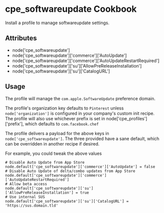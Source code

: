 cpe_softwareupdate Cookbook
========================
Install a profile to manage softwareupdate settings.


Attributes
----------
* node['cpe_softwareupdate']
* node['cpe_softwareupdate']['commerce']['AutoUpdate']
* node['cpe_softwareupdate']['commerce']['AutoUpdateRestartRequired']
* node['cpe_softwareupdate']['su']['AllowPreReleaseInstallation']
* node['cpe_softwareupdate']['su']['CatalogURL']

Usage
-----
The profile will manage the `com.apple.SoftwareUpdate` preference domain.

The profile's organization key defaults to `Pinterest` unless `node['organization']` is
configured in your company's custom init recipe. The profile will also use
whichever prefix is set in node['cpe_profiles']['prefix'], which defaults to `com.facebook.chef`

The profile delivers a payload for the above keys in `node['cpe_softwareupdate']`.  The three provided have a sane default, which can be overridden in another recipe if desired.

For example, you could tweak the above values

    # Disable Auto Update from App Store
    node.default['cpe_softwareupdate']['commerce']['AutoUpdate'] = false
    # Disable Auto Update of delta/combo updates from App Store
    node.default['cpe_softwareupdate']['commerce']['AutoUpdateRestartRequired']
    # Allow beta access
    node.default['cpe_softwareupdate']['su']['AllowPreReleaseInstallation'] = true
    # Use internal SUS
    node.default['cpe_softwareupdate']['su']['CatalogURL'] = 'https://sus.domain.tld'
